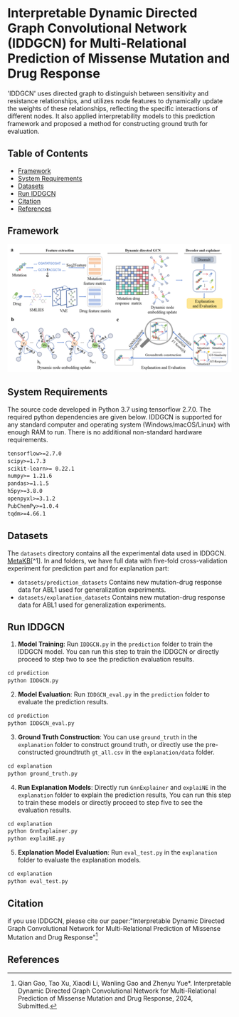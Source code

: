 # Interpretable Dynamic Directed Graph Convolutional Network (IDDGCN) for Multi-Relational Prediction of Missense Mutation and Drug Response

'IDDGCN' uses directed graph to distinguish between sensitivity and resistance relationships, and utilizes node features to dynamically update the weights of these relationships, reflecting the specific interactions of different nodes. It also applied interpretability models to this prediction framework and proposed a method for constructing ground truth for evaluation. 

## Table of Contents
- [Framework](#framework)
- [System Requirements](#system-requirements)
- [Datasets](#datasets)
- [Run IDDGCN](#run-iddgcn)
- [Citation](#Citation)
- [References](#References)

## Framework
![Framework](image/IDDGCN.png)

## System Requirements
The source code developed in Python 3.7 using tensorflow  2.7.0. The required python dependencies are given below. IDDGCN is supported for any standard computer and operating system (Windows/macOS/Linux) with enough RAM to run. There is no additional non-standard hardware requirements.
```markdown
tensorflow>=2.7.0
scipy>=1.7.3
scikit-learn>= 0.22.1
numpy>= 1.21.6
pandas>=1.1.5
h5py>=3.8.0
openpyxl>=3.1.2
PubChemPy>=1.0.4
tqdm>=4.66.1
```

## Datasets
The `datasets` directory contains all the experimental data used in IDDGCN. [MetaKB](https://search.cancervariants.org/#*)[^1].
In and folders, we have full data with five-fold cross-validation experiment for prediction part and for explanation part:
- `datasets/prediction_datasets` Contains new mutation-drug response data for ABL1 used for generalization experiments.
- `datasets/explanation_datasets` Contains new mutation-drug response data for ABL1 used for generalization experiments.
## Run IDDGCN

1. **Model Training**: Run `IDDGCN.py` in the `prediction` folder to train the IDDGCN model. You can run this step to train the IDDGCN or directly proceed to step two to see the prediction evaluation results.
```markdown
cd prediction
python IDDGCN.py
```
2. **Model Evaluation**: Run `IDDGCN_eval.py` in the `prediction` folder to evaluate the prediction results.
```markdown
cd prediction
python IDDGCN_eval.py
```
3. **Ground Truth Construction**: You can use `ground_truth` in the `explanation` folder to construct ground truth, or directly use the pre-constructed groundtruth `gt_all.csv` in the `explanation/data` folder.
```markdown
cd explanation
python ground_truth.py
```
4. **Run Explanation Models**: Directly run `GnnExplainer` and `explaiNE` in the `explanation` folder to explain the prediction results, You can run this step to train these models or directly proceed to step five to see the evaluation results.
```markdown
cd explanation
python GnnExplainer.py
python explaiNE.py
```
5. **Explanation Model Evaluation**: Run `eval_test.py` in the `explanation` folder to evaluate the explanation models.  
```markdown
cd explanation
python eval_test.py
```
## Citation
if you use IDDGCN, please cite our paper:"Interpretable Dynamic Directed Graph Convolutional Network for Multi-Relational Prediction of Missense Mutation and Drug Response"[^2]
## References
[^1]: <a href="https://www.nature.com/articles/s41588-020-0603-8" target="_blank" rel="noopener noreferrer">Wagner A H, Walsh B, Mayfield G, et al. A harmonized meta-knowledgebase of clinical interpretations of somatic genomic variants in cancer. *Nature Genetics*, 2020, 52(4): 448-457</a>
[^2]:Qian Gao, Tao Xu, Xiaodi Li, Wanling Gao and Zhenyu Yue*. Interpretable Dynamic Directed Graph Convolutional Network for Multi-Relational Prediction of Missense Mutation and Drug Response, 2024, Submitted.
